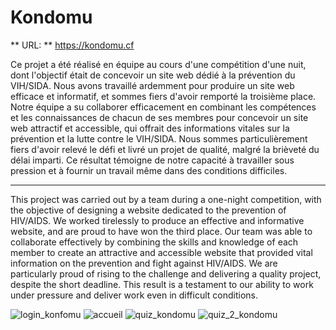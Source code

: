 # Kondomu

** URL: **
https://kondomu.cf

Ce projet a été réalisé en équipe au cours d'une compétition d'une nuit, dont l'objectif était de concevoir un site web dédié à la prévention du VIH/SIDA. Nous avons travaillé ardemment pour produire un site web efficace et informatif, et sommes fiers d'avoir remporté la troisième place. Notre équipe a su collaborer efficacement en combinant les compétences et les connaissances de chacun de ses membres pour concevoir un site web attractif et accessible, qui offrait des informations vitales sur la prévention et la lutte contre le VIH/SIDA. Nous sommes particulièrement fiers d'avoir relevé le défi et livré un projet de qualité, malgré la brièveté du délai imparti. Ce résultat témoigne de notre capacité à travailler sous pression et à fournir un travail même dans des conditions difficiles.

----------------------------------------------------------------------------------------------------------------------------------------------------------------

This project was carried out by a team during a one-night competition, with the objective of designing a website dedicated to the prevention of HIV/AIDS. We worked tirelessly to produce an effective and informative website, and are proud to have won the third place. Our team was able to collaborate effectively by combining the skills and knowledge of each member to create an attractive and accessible website that provided vital information on the prevention and fight against HIV/AIDS. We are particularly proud of rising to the challenge and delivering a quality project, despite the short deadline. This result is a testament to our ability to work under pressure and deliver work even in difficult conditions.



![login_konfomu](https://user-images.githubusercontent.com/59121834/224043891-c0281547-d59c-4990-aab7-6ee92d3bbd90.PNG)
![accueil](https://user-images.githubusercontent.com/59121834/224044797-ab2b27fd-6639-4680-9d10-f3011b075f37.PNG)
![quiz_kondomu](https://user-images.githubusercontent.com/59121834/224043881-c6ecf798-1f9e-4da3-b671-ec4c1c11a680.PNG)
![quiz_2_kondomu](https://user-images.githubusercontent.com/59121834/224043896-bb62be19-d4f7-4e6d-9b0e-052e057b9fee.PNG)

